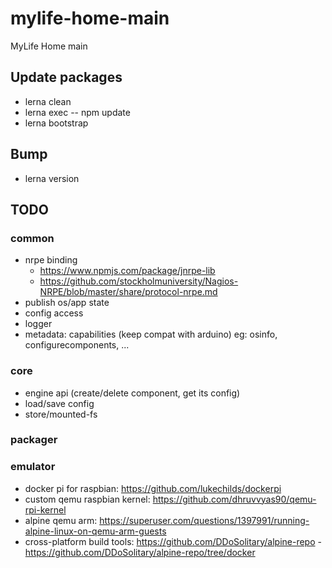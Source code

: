 # mylife-home-main
MyLife Home main

## Update packages
 - lerna clean
 - lerna exec -- npm update
 - lerna bootstrap

## Bump
 - lerna version

## TODO

### common
 - nrpe binding
   - https://www.npmjs.com/package/jnrpe-lib
   - https://github.com/stockholmuniversity/Nagios-NRPE/blob/master/share/protocol-nrpe.md
 - publish os/app state
 - config access
 - logger
 - metadata: capabilities (keep compat with arduino) eg: osinfo, configurecomponents, ...

### core
 - engine api (create/delete component, get its config)
 - load/save config
 - store/mounted-fs

### packager

### emulator
 - docker pi for raspbian: https://github.com/lukechilds/dockerpi
 - custom qemu raspbian kernel: https://github.com/dhruvvyas90/qemu-rpi-kernel
 - alpine qemu arm: https://superuser.com/questions/1397991/running-alpine-linux-on-qemu-arm-guests
 - cross-platform build tools: https://github.com/DDoSolitary/alpine-repo - https://github.com/DDoSolitary/alpine-repo/tree/docker